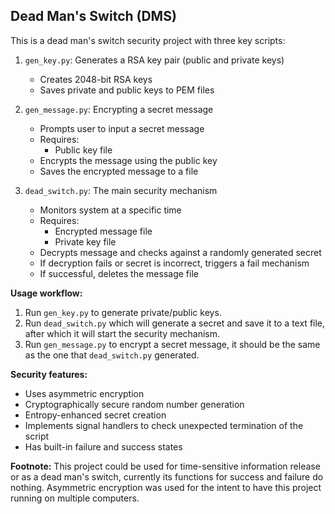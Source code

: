## Dead Man's Switch (DMS)

This is a dead man's switch security project with three key scripts:

1. `gen_key.py`: Generates a RSA key pair (public and private keys)
   - Creates 2048-bit RSA keys
   - Saves private and public keys to PEM files

2. `gen_message.py`: Encrypting a secret message
   - Prompts user to input a secret message
   - Requires:
     * Public key file
   - Encrypts the message using the public key
   - Saves the encrypted message to a file

3. `dead_switch.py`: The main security mechanism
   - Monitors system at a specific time
   - Requires:
     * Encrypted message file
     * Private key file
   - Decrypts message and checks against a randomly generated secret
   - If decryption fails or secret is incorrect, triggers a fail mechanism
   - If successful, deletes the message file

**Usage workflow:**
1. Run `gen_key.py` to generate private/public keys.
2. Run `dead_switch.py` which will generate a secret and save it to a text file, after which it will start the security mechanism.
3. Run `gen_message.py` to encrypt a secret message, it should be the same as the one that `dead_switch.py` generated.

**Security features:**
- Uses asymmetric encryption
- Cryptographically secure random number generation
- Entropy-enhanced secret creation
- Implements signal handlers to check unexpected termination of the script
- Has built-in failure and success states

**Footnote:**
This project could be used for time-sensitive information release or as a dead man's switch, currently its functions for success and failure do nothing. Asymmetric encryption was used for the intent to have this project running on multiple computers.
